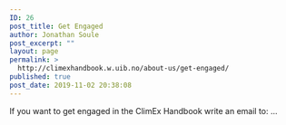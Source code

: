 ```yaml
---
ID: 26
post_title: Get Engaged
author: Jonathan Soule
post_excerpt: ""
layout: page
permalink: >
  http://climexhandbook.w.uib.no/about-us/get-engaged/
published: true
post_date: 2019-11-02 20:38:08
---
```

If you want to get engaged in the ClimEx Handbook write an email to: ...